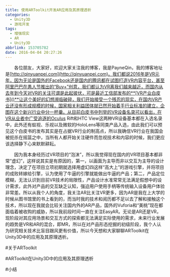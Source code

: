 ```yaml
---
title: 使用ARToolkit开发AR应用及其原理透析
categories:
  - Unity3D
  - 游戏开发
tags:
  - 增强现实
  - AR
  - Unity3D
abbrlink: 153705782
date: 2016-04-04 20:27:26
---
```

&emsp;&emsp;各位朋友，大家好，欢迎大家关注我的博客，我是PayneQin，我的博客地址是[http://qinyuanpei.com](http://qinyuanpei.com)。我们都说2016年是VR元年，因为无论是国外的Facebook还是国内的腾讯都在试图打造VR内容平台，甚至阿里巴巴在愚人节推出的“Buy+”创意，我们都认为VR离我们越来越近，而国内从去年到今天对VR的关注可谓是此起彼伏，可是最近工信部发布的**[VR产业白皮书]()**让这个美好的幻想濒临破碎，我们开始接受一个残忍的现实，在国内VR产业还没有形成规模的时候，国家相关利益团体就已然开始着手行业标准的建立，企图在这个新兴行业中分一杯羹。从目前白皮书中列举的VR设备名录可以看出，在VR从业者中广受追逐的Oculus Rift和HTC View这两种VR设备基本都在入选名录中，此外还有蚁视、乐视以及微软的HoloLens等同类产品入选，由此我们可以预见这个白皮书的发布其实是在占据VR行业的制高点，所以我确信VR行业在我国会被扼杀在摇篮之中，当所有人都开始关注硬件而忽视技术和内容的时候，我们更应该选择静下心来默默耕耘。

<!--more-->

&emsp;&emsp;因为我本身经历过VR项目的“泡沫”，所以我觉得现在国内的VR项目基本都非常“虚幻”，这样说其实是有原因的，第一，以画面为主导而非以交互为主导的设计理念，决定了在项目立项初期就选择用虚幻四这样“高大上”的游戏引擎，并将项目的成败转嫁给引擎，认为使用了牛逼的引擎就能做出牛逼的产品；第二，产品定位模糊，无法认识到目前VR技术的局限性，产品设计水准常常无法满足假想中的设计需求，此外对产品的交互缺乏认知，强迫用户使用手柄等传统输入设备用户体验非常差。所以从我个人的角度，我关注AR比关注VR更多，因为AR是我在上大学的时候从图书馆里的书上看到的，而当时我的技术和阅历都不足以去了解和接触这个技术，所以现在我就会比较关注国内外的AR产品，国外的Vuforia和“美桃”现在都面临着被收购的威胁，所以我前段时间一直在关注EasyAR。无论是AR还是VR，现阶段对其应用场景和交互方式的探索都无法满足实际使用的需求，未来行业发展的趋势是VR和AR的混合，即MR，所以在对产品形态挖掘的初级阶段，我个人认为研究相关技术比盲目跟风更有价值，所以今天想和大家聊聊ARToolkit在Unity3D中的应用及其原理透析。

#关于ARToolkit

#ARToolkit在Unity3D中的应用及其原理透析

#小结

